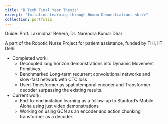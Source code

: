 ```yaml
---
title: "B.Tech Final Year Thesis"
excerpt: "Imitation Learning through Human Demonstrations <br/>"
collection: portfolio
---
```


Guide: Prof. Laxmidhar Behera, Dr. Narendra Kumar Dhar

A part of the Robotic Nurse Project for patient assistance, funded by TIH, IIT Delhi
* Completed work:
    * Decoupled long horizon demonstrations into Dynamic Movement Primitives.
    * Benchmarked Long-term recurrent convolutional networks and slow-fast network with CTC loss
    * Used Timesformer as spatiotemporal encoder and Transformer decoder surpassing the existing results.
* Current work:
    * End-to-end imitation learning as a follow-up to Stanford’s Mobile Aloha using just video demonstrations
    * Working on using GCN as an encoder and action chunking transformer as a decoder.
